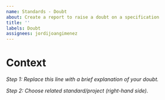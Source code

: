 ```yaml
---
name: Standards - Doubt
about: Create a report to raise a doubt on a specification
title: ''
labels: Doubt
assignees: jordijoangimenez
---
```


# Context
_Step 1: Replace this line with a brief explanation of your doubt._

_Step 2: Choose related standard/project (right-hand side)._
